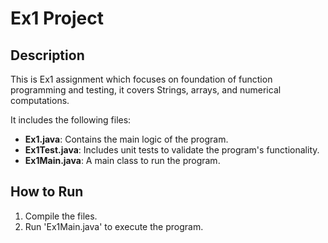 # Ex1 Project

## Description
This is Ex1 assignment which focuses on foundation of function programming and testing,
it covers Strings, arrays, and numerical computations.

It includes the following files:
- **Ex1.java**: Contains the main logic of the program.
- **Ex1Test.java**: Includes unit tests to validate the program's functionality.
- **Ex1Main.java**: A main class to run the program.

## How to Run
1. Compile the files.
2. Run 'Ex1Main.java' to execute the program.
